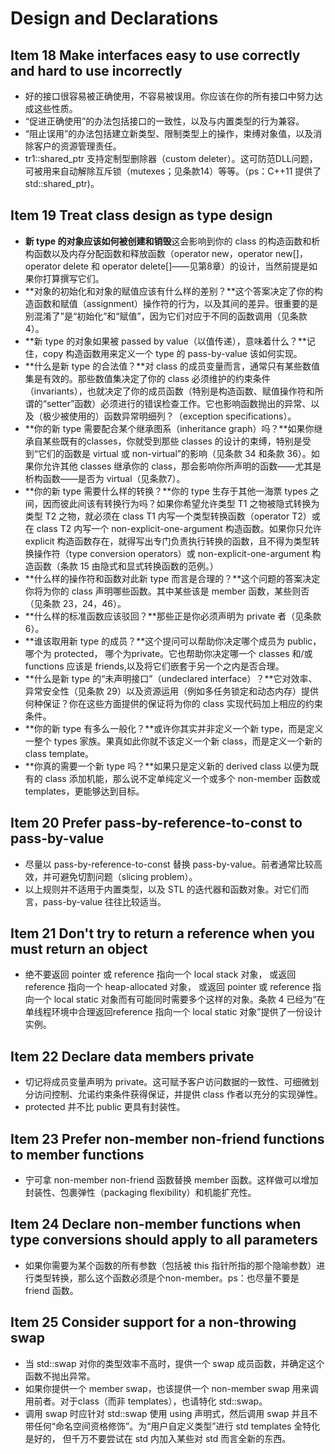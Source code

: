 # Design and Declarations

## Item 18 Make interfaces easy to use correctly and hard to use incorrectly

- 好的接口很容易被正确使用，不容易被误用。你应该在你的所有接口中努力达成这些性质。
- “促进正确使用”的办法包括接口的一致性，以及与内置类型的行为兼容。
- “阻止误用”的办法包括建立新类型、限制类型上的操作，束缚对象值，以及消除客户的资源管理责任。
- tr1::shared_ptr 支持定制型删除器（custom deleter）。这可防范DLL问题，可被用来自动解除互斥锁（mutexes；见条款14）等等。（ps：C++11 提供了 std::shared_ptr)。

## Item 19 Treat class design as type design

- **新 type 的对象应该如何被创建和销毁**这会影响到你的 class 的构造函数和析构函数以及内存分配函数和释放函数（operator new，operator new[]，operator delete 和 operator delete[]——见第8章）的设计，当然前提是如果你打算撰写它们。
- **对象的初始化和对象的赋值应该有什么样的差别？**这个答案决定了你的构造函数和赋值（assignment）操作符的行为，以及其间的差异。很重要的是别混淆了”是“初始化”和“赋值”，因为它们对应于不同的函数调用（见条款4）。
- **新 type 的对象如果被 passed by value（以值传递），意味着什么？**记住，copy 构造函数用来定义一个 type 的 pass-by-value 该如何实现。
- **什么是新 type 的合法值？**对 class 的成员变量而言，通常只有某些数值集是有效的。那些数值集决定了你的 class 必须维护的约束条件（invariants），也就决定了你的成员函数（特别是构造函数、赋值操作符和所谓的“setter”函数）必须进行的错误检查工作。它也影响函数抛出的异常、以及（极少被使用的）函数异常明细列？（exception specifications）。
- **你的新 type 需要配合某个继承图系（inheritance graph）吗？**如果你继承自某些既有的classes，你就受到那些 classes 的设计的束缚，特别是受到“它们的函数是 virtual 或 non-virtual”的影响（见条款 34 和条款 36）。如果你允许其他 classes 继承你的 class，那会影响你所声明的函数——尤其是析构函数——是否为 virtual（见条款7）。
- **你的新 type 需要什么样的转换？**你的 type 生存于其他一海票 types 之间，因而彼此间该有转换行为吗？如果你希望允许类型 T1 之物被隐式转换为类型 T2 之物，就必须在 class T1 内写一个类型转换函数（operator T2）或在 class T2 内写一个 non-explicit-one-argument 构造函数。如果你只允许 explicit 构造函数存在，就得写出专门负责执行转换的函数，且不得为类型转换操作符（type conversion operators）或 non-explicit-one-argument 构造函数（条款 15 由隐式和显式转换函数的范例。）
- **什么样的操作符和函数对此新 type 而言是合理的？**这个问题的答案决定你将为你的 class 声明哪些函数。其中某些该是 member 函数，某些则否（见条款 23，24，46）。
- **什么样的标准函数应该驳回？**那些正是你必须声明为 private 者（见条款 6）。
- **谁该取用新 type 的成员？**这个提问可以帮助你决定哪个成员为 public，哪个为 protected， 哪个为private。它也帮助你决定哪一个 classes 和/或 functions 应该是 friends,以及将它们嵌套于另一个之内是否合理。
- **什么是新 type 的“未声明接口”（undeclared interface）？**它对效率、异常安全性（见条款 29）以及资源运用（例如多任务锁定和动态内存）提供何种保证？你在这些方面提供的保证将为你的 class 实现代码加上相应的约束条件。
- **你的新 type 有多么一般化？**或许你其实并非定义一个新 type，而是定义一整个 types 家族。果真如此你就不该定义一个新 class，而是定义一个新的 class template。
- **你真的需要一个新 type 吗？**如果只是定义新的 derived class 以便为既有的 class 添加机能，那么说不定单纯定义一个或多个 non-member 函数或 templates，更能够达到目标。

## Item 20 Prefer pass-by-reference-to-const to pass-by-value

- 尽量以 pass-by-reference-to-const 替换 pass-by-value。前者通常比较高效，并可避免切割问题（slicing problem）。
- 以上规则并不适用于内置类型，以及 STL 的迭代器和函数对象。对它们而言，pass-by-value 往往比较适当。

## Item 21 Don't try to return a reference when you must return an object

- 绝不要返回 pointer 或 reference 指向一个 local stack 对象， 或返回 reference 指向一个 heap-allocated 对象， 或返回 pointer 或 reference 指向一个 local static 对象而有可能同时需要多个这样的对象。条款 4 已经为“在单线程环境中合理返回reference 指向一个 local static 对象”提供了一份设计实例。

## Item 22 Declare data members private

- 切记将成员变量声明为 private。这可赋予客户访问数据的一致性、可细微划分访问控制、允诺约束条件获得保证，并提供 class 作者以充分的实现弹性。
- protected 并不比 public 更具有封装性。

## Item 23 Prefer non-member non-friend functions to member functions

- 宁可拿 non-member non-friend 函数替换 member 函数。这样做可以增加封装性、包裹弹性（packaging flexibility）和机能扩充性。

## Item 24 Declare non-member functions when type conversions should apply to all parameters

- 如果你需要为某个函数的所有参数（包括被 this 指针所指的那个隐喻参数）进行类型转换，那么这个函数必须是个non-member。ps：也尽量不要是 friend 函数。

## Item 25 Consider support for  a non-throwing swap

- 当 std::swap 对你的类型效率不高时，提供一个 swap 成员函数，并确定这个函数不抛出异常。
- 如果你提供一个 member swap，也该提供一个 non-member swap 用来调用前者。对于class（而非 templates），也请特化 std::swap。
- 调用 swap 时应针对 std::swap 使用 using 声明式，然后调用 swap 并且不带任何“命名空间资格修饰”。为“用户自定义类型”进行 std templates 全特化是好的， 但千万不要尝试在 std 内加入某些对 std 而言全新的东西。
